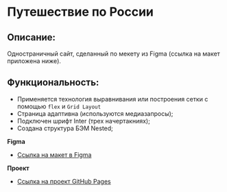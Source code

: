 # Путешествие по России

## Описание:
Одностраничный сайт, сделанный по мекету из Figma (ссылка на макет приложена ниже).

## Функциональность:
* Применяется технология выравнивания или построения сетки с помощью ```flex``` и ```Grid Layout```
* Страница адаптивна (используются медиазапросы);
* Подключен шрифт Inter (трех начертакниях);
* Создана структура БЭМ Nested;

**Figma**

* [Ссылка на макет в Figma](https://www.figma.com/file/5S2WSbEFL6awjVWJ0NWL8Q/Sprint-3_-Russia-_-desktop-mobile?node-id=28503%3A0)

**Проект**

* [Ссылка на проект GitHub Pages](https://stepanbm.github.io/russian-travel/)
